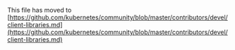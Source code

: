 This file has moved to [https://github.com/kubernetes/community/blob/master/contributors/devel/client-libraries.md](https://github.com/kubernetes/community/blob/master/contributors/devel/client-libraries.md)
